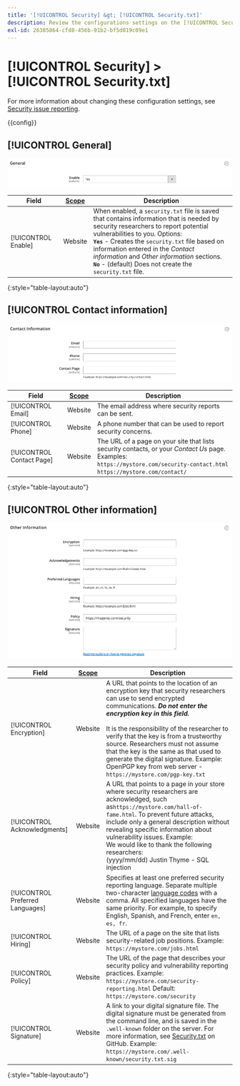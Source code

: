```yaml
---
title: '[!UICONTROL Security] &gt; [!UICONTROL Security.txt]'
description: Review the configurations settings on the [!UICONTROL Security] &gt; [!UICONTROL Security.txt] page of the Commerce Admin.
exl-id: 26385864-cfd8-456b-91b2-bf5d019c09e1
---
```

# [!UICONTROL Security] > [!UICONTROL Security.txt]

For more information about changing these configuration settings, see [Security issue reporting](../../systems/security-issue-reporting.md).

{{config}}

## [!UICONTROL General]

![General](./assets/txt-general.png)<!-- zoom -->

|Field|[Scope](../../getting-started/websites-stores-views.md#scope-settings)|Description|
|--- |--- |--- |
|[!UICONTROL Enable]|Website|When enabled, a `security.txt` file is saved that contains information that is needed by security researchers to report potential vulnerabilities to you. Options:<br />**`Yes`** - Creates the `security.txt` file based on information entered in the _Contact information_ and _Other information_ sections.<br />**`No`** - (default) Does not create the `security.txt` file.|

{:style="table-layout:auto"}

## [!UICONTROL Contact information]

![Contact information](./assets/txt-contact-info.png)<!-- zoom -->

|Field|[Scope](../../getting-started/websites-stores-views.md#scope-settings)|Description|
|--- |--- |--- |
|[!UICONTROL Email]|Website|The email address where security reports can be sent.|
|[!UICONTROL Phone]|Website|A phone number that can be used to report security concerns.|
|[!UICONTROL Contact Page]|Website|The URL of a page on your site that lists security contacts, or your _Contact Us_ page. Examples: <br/>`https://mystore.com/security-contact.html`<br/>`https://mystore.com/contact/`|

{:style="table-layout:auto"}

## [!UICONTROL Other information]

![Other information](./assets/txt-other-info.png)<!-- zoom -->

|Field|[Scope](../../getting-started/websites-stores-views.md#scope-settings)|Description|
|--- |--- |--- |
|[!UICONTROL Encryption]|Website|A URL that points to the location of an encryption key that security researchers can use to send encrypted communications. _**Do not enter the encryption key in this field.**_ <br/><br/>It is the responsibility of the researcher to verify that the key is from a trustworthy source. Researchers must not assume that the key is the same as that used to generate the digital signature. Example:<br />OpenPGP key from web server - `https://mystore.com/pgp-key.txt`|
|[!UICONTROL Acknowledgments]|Website|A URL that points to a page in your store where security researchers are acknowledged, such as`https://mystore.com/hall-of-fame.html`. To prevent future attacks, include only a general description without revealing specific information about vulnerability issues. Example:<br />We would like to thank the following researchers:<br />(yyyy/mm/dd) Justin Thyme - SQL injection|
|[!UICONTROL Preferred Languages]|Website|Specifies at least one preferred security reporting language. Separate multiple two-character [language codes](https://en.wikipedia.org/wiki/List_of_ISO_639-1_codes) with a comma. All specified languages have the same priority. For example, to specify English, Spanish, and French, enter `en, es, fr`.|
|[!UICONTROL Hiring]|Website|The URL of a page on the site that lists security-related job positions. Example: `https://mystore.com/jobs.html`|
|[!UICONTROL Policy]|Website|The URL of the page that describes your security policy and vulnerability reporting practices. Example: `https://mystore.com/security-reporting.html` Default: `https://mystore.com/security`|
|[!UICONTROL Signature]|Website| A link to your digital signature file. The digital signature must be generated from the command line, and is saved in the `.well-known` folder on the server. For more information, see [Security.txt](https://github.com/magento/security-package/blob/1.0-develop/Securitytxt/README.md) on GitHub. Example: `https://mystore.com/.well-known/security.txt.sig`|

{:style="table-layout:auto"}

